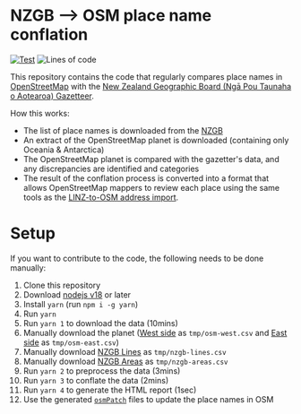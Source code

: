 # NZGB --> OSM place name conflation

[![Test](https://github.com/osm-nz/place-name-conflation/actions/workflows/ci.yml/badge.svg)](https://github.com/osm-nz/place-name-conflation/actions/workflows/ci.yml)
![Lines of code](https://img.shields.io/tokei/lines/github/osm-nz/place-name-conflation?color=green)

This repository contains the code that regularly compares place names in [OpenStreetMap](https://openstreetmap.org) with the [New Zealand Geographic Board (Ngā Pou Taunaha o Aotearoa) Gazetteer](https://gazetteer.linz.govt.nz).

How this works:

- The list of place names is downloaded from the [NZGB](https://gazetteer.linz.govt.nz/gaz.csv)
- An extract of the OpenStreetMap planet is downloaded (containing only Oceania & Antarctica)
- The OpenStreetMap planet is compared with the gazetter's data, and any discrepancies are identified and categories
- The result of the conflation process is converted into a format that allows OpenStreetMap mappers to review each place using the same tools as the [LINZ-to-OSM address import](https://github.com/osm-nz/linz-address-import).

# Setup

If you want to contribute to the code, the following needs to be done manually:

1. Clone this repository
1. Download [nodejs v18](https://nodejs.org) or later
1. Install `yarn` (run `npm i -g yarn`)
1. Run `yarn`
1. Run `yarn 1` to download the data (10mins)
1. Manually download the planet ([West side](https://app.protomaps.com/downloads/osm/6ce28ea0-70a3-4d9d-baf9-abbc3ea93f28) as `tmp/osm-west.csv` and [East side](https://app.protomaps.com/downloads/osm/3c51acd6-ac4f-448a-b36e-7c09cdb09c40) as `tmp/osm-east.csv`)
1. Manually download [NZGB Lines](https://data.linz.govt.nz/layer/52423) as `tmp/nzgb-lines.csv`
1. Manually download [NZGB Areas](https://data.linz.govt.nz/layer/52424) as `tmp/nzgb-areas.csv`
1. Run `yarn 2` to preprocess the data (3mins)
1. Run `yarn 3` to conflate the data (2mins)
1. Run `yarn 4` to generate the HTML report (1sec)
1. Use the generated [`osmPatch`](https://github.com/osm-nz/linz-address-import/blob/main/SPEC.md) files to update the place names in OSM
